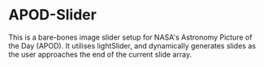 # APOD-Slider

<p>This is a bare-bones image slider setup for NASA's Astronomy Picture of the Day (APOD). It utilises lightSlider, and dynamically generates slides as the user approaches the end of the current slide array.</p>
